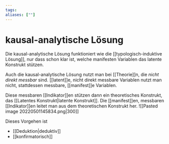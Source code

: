 ```yaml
---
tags:
aliases: [""]
---
```


# kausal-analytische Lösung
Die kausal-analytische Lösung funktioniert wie die [[typologisch-induktive Lösung]], nur dass schon klar ist, welche manifesten Variablen das latente Konstrukt stützen.

Auch die kausal-analytische Lösung nutzt man bei [[Theorie]]n, die *nicht direkt messbar* sind. [[latent]]e, nicht direkt messbare Variablen nutzt man nicht, stattdessen messbare, [[manifest]]e Variablen.

Diese messbaren [[Indikator]]en stützen dann ein theoretisches Konstrukt, das [[Latentes Konstrukt|latente Konstrukt]]. Die [[manifest]]en, messbaren [[Indikator]]en leitet man aus dem theoretischen Konstrukt her.
![[Pasted image 20220501145834.png|300]]


Dieses Vorgehen ist
- [[Deduktion|deduktiv]]
- [[konfirmatorisch]]